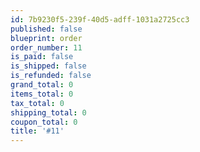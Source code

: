 ```yaml
---
id: 7b9230f5-239f-40d5-adff-1031a2725cc3
published: false
blueprint: order
order_number: 11
is_paid: false
is_shipped: false
is_refunded: false
grand_total: 0
items_total: 0
tax_total: 0
shipping_total: 0
coupon_total: 0
title: '#11'
---
```

